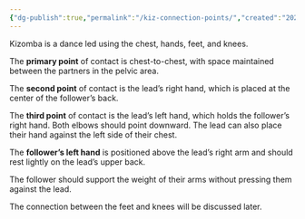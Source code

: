 ```yaml
---
{"dg-publish":true,"permalink":"/kiz-connection-points/","created":"2024-09-16T15:54:59.385-04:00","updated":"2024-09-18T17:49:44.595-04:00"}
---
```



Kizomba is a dance led using the chest, hands, feet, and knees. 

The **primary point** of contact is chest-to-chest, with space maintained between the partners in the pelvic area.

The **second point** of contact is the lead’s right hand, which is placed at the center of the follower’s back.

The **third point** of contact is the lead’s left hand, which holds the follower’s right hand. Both elbows should point downward. The lead can also place their hand against the left side of their chest.

The **follower’s left hand** is positioned above the lead’s right arm and should rest lightly on the lead’s upper back.

The follower should support the weight of their arms without pressing them against the lead.

The connection between the feet and knees will be discussed later.
